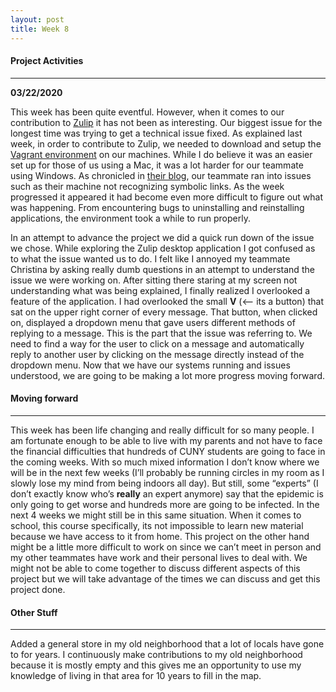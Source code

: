 ```yaml
---
layout: post
title: Week 8
---
```

#### Project Activities 
---
**03/22/2020** 
  
 This week has been quite eventful. However, when it comes to our contribution to [Zulip](https://zulipchat.com/)  it has not 
 been as interesting. Our biggest issue for the longest time was trying to get a technical issue fixed.   As explained last 
 week, in order to contribute to Zulip, we needed to download and setup the 
 [Vagrant environment](https://zulip.readthedocs.io/en/latest/development/setup-vagrant.html) on our machines.
 While I do believe it was an easier set up for those of us using a Mac, it was a lot harder for our teammate using Windows. 
 As chronicled in 
 [their blog](https://github.com/hunter-college-ossd-spr-2020/cchloet-weekly/blob/gh-pages/_posts/2020-03-15-week07.md), our 
 teammate ran into issues such as their machine not recognizing symbolic links. As the week progressed it appeared it had 
 become even more difficult to figure out what was happening. From encountering bugs to uninstalling and reinstalling 
 applications, the environment took a while to run properly. 

In an attempt to advance the project we did a quick run down of the issue we chose. While exploring the Zulip desktop 
application I got confused as to what the issue wanted us to do. I felt like I annoyed my teammate Christina by asking really 
dumb questions in an attempt to understand the issue we were working on. After sitting there staring at my screen not 
understanding what was being explained, I finally realized I overlooked a feature of the application. I had overlooked the small 
**V** (<— its a button) that sat on the upper right corner of every message. That button, when clicked on, displayed a dropdown
menu that gave users different methods of replying to a message. This is the part that the issue was referring to. We need to find 
a way for the user to click on a message and automatically reply to another user by clicking on the message directly 
instead of the dropdown menu. Now that we have our systems running and issues understood, we are going to be making a lot more progress moving forward. 

#### Moving forward
---
This week has been life changing and really difficult for so many people. I am fortunate enough to be able to live with my 
parents and not have to face the financial difficulties that hundreds of CUNY students are going to face in the coming weeks. 
With so much mixed information I don’t know where we will be in the next few weeks (I’ll probably be running circles in my 
room as I slowly lose my mind from being indoors all day). But still, some “experts” (I don’t exactly know who’s **really** an
expert anymore) say that the epidemic is only going to get worse and hundreds more are going to be infected. In the next 4 
weeks we might still be in this same situation. When it comes to school, this course specifically, its not impossible to learn 
new material because we have access to it from home. This project on the other hand might be a little more difficult to work 
on since we can’t meet in person and my other teammates have work and their personal lives to deal with. We might not be 
able to come together to discuss different aspects of this project but we will take advantage of the times we can discuss and 
get this project done. 

#### Other Stuff
---
Added a general store in my old neighborhood that a lot of locals have gone to for years. I continuously make contributions to my old neighborhood because it is mostly empty and this gives me an opportunity to use my knowledge of living in that area for 10 years to fill in the map. 
